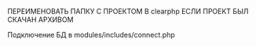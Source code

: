 ПЕРЕИМЕНОВАТЬ ПАПКУ С ПРОЕКТОМ В clearphp ЕСЛИ ПРОЕКТ БЫЛ СКАЧАН АРХИВОМ

Подключение БД в modules/includes/connect.php
